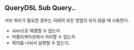 ## QueryDSL Sub Query..

서브 쿼리가 필요한 경우는 아래의 모든 방법이 되지 않을 때 사용한다.

- Join으로 해결할 수 없는지
- 어플리케이션에서 처리할 수 없는지
- 쿼리를 나눠서 실행할 수 없는지.